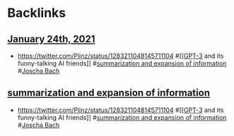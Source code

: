 
# Backlinks
## [January 24th, 2021](<January 24th, 2021.md>)
- https://twitter.com/Plinz/status/1283211048145711104 #[[[GPT-3](<[[GPT-3.md>) and its funny-talking AI friends]] #[summarization and expansion of information](<summarization and expansion of information.md>) #[Joscha Bach](<Joscha Bach.md>)

## [summarization and expansion of information](<summarization and expansion of information.md>)
- https://twitter.com/Plinz/status/1283211048145711104 #[[[GPT-3](<[[GPT-3.md>) and its funny-talking AI friends]] #[summarization and expansion of information](<summarization and expansion of information.md>) #[Joscha Bach](<Joscha Bach.md>)

